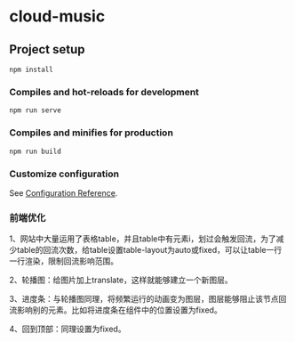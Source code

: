 # cloud-music

## Project setup
```
npm install
```

### Compiles and hot-reloads for development
```
npm run serve
```

### Compiles and minifies for production
```
npm run build
```

### Customize configuration
See [Configuration Reference](https://cli.vuejs.org/config/).


### 前端优化
1、网站中大量运用了表格table，并且table中有元素i，划过会触发回流，为了减少table的回流次数，给table设置table-layout为auto或fixed，可以让table一行一行渲染，限制回流影响范围。

2、轮播图：给图片加上translate，这样就能够建立一个新图层。

3、进度条：与轮播图同理，将频繁运行的动画变为图层，图层能够阻止该节点回流影响别的元素。比如将进度条在组件中的位置设置为fixed。

4、回到顶部：同理设置为fixed。